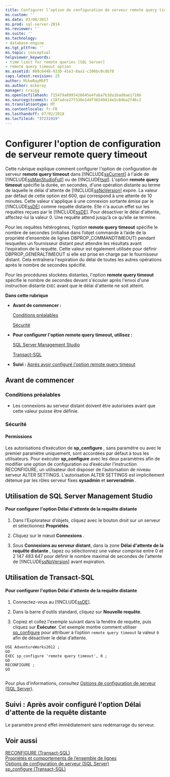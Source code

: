 ```yaml
---
title: Configurer l’option de configuration de serveur remote query timeout | Microsoft Docs
ms.custom: ''
ms.date: 03/08/2017
ms.prod: sql-server-2014
ms.reviewer: ''
ms.suite: ''
ms.technology:
- database-engine
ms.tgt_pltfrm: ''
ms.topic: conceptual
helpviewer_keywords:
- time limit for remote queries [SQL Server]
- remote query timeout option
ms.assetid: 888c8448-933b-41e3-8aa1-c206bc0cdb78
caps.latest.revision: 25
author: MikeRayMSFT
ms.author: mikeray
manager: craigg
ms.openlocfilehash: 715479a8995426645e4faba7b3da1bad8ae1710b
ms.sourcegitcommit: c18fadce27f330e1d4f36549414e5c84ba2f46c2
ms.translationtype: MT
ms.contentlocale: fr-FR
ms.lasthandoff: 07/02/2018
ms.locfileid: "37231919"
---
```

# <a name="configure-the-remote-query-timeout-server-configuration-option"></a>Configurer l'option de configuration de serveur remote query timeout
  Cette rubrique explique comment configurer l'option de configuration de serveur **remote query timeout** dans [!INCLUDE[ssCurrent](../../includes/sscurrent-md.md)] à l'aide de [!INCLUDE[ssManStudioFull](../../includes/ssmanstudiofull-md.md)] ou de [!INCLUDE[tsql](../../includes/tsql-md.md)]. L'option **remote query timeout** spécifie la durée, en secondes, d'une opération distante au terme de laquelle le délai d'attente de [!INCLUDE[ssNoVersion](../../includes/ssnoversion-md.md)] expire. La valeur par défaut de cette option est 600, qui correspond à une attente de 10 minutes. Cette valeur s'applique à une connexion sortante émise par le [!INCLUDE[ssDE](../../includes/ssde-md.md)] comme requête distante. Elle n'a aucun effet sur les requêtes reçues par le [!INCLUDE[ssDE](../../includes/ssde-md.md)]. Pour désactiver le délai d'attente, affectez-lui la valeur 0. Une requête attend jusqu’à ce qu’elle se termine.  
  
 Pour les requêtes hétérogènes, l’option **remote query timeout** spécifie le nombre de secondes (initialisé dans l’objet commande à l’aide de la propriété d’ensemble de lignes DBPROP_COMMANDTIMEOUT) pendant lesquelles un fournisseur distant peut attendre les résultats avant l’expiration de la requête. Cette valeur est également utilisée pour définir DBPROP_GENERALTIMEOUT si elle est prise en charge par le fournisseur distant. Cela entraînera l'expiration du délai de toutes les autres opérations après le nombre de secondes spécifié.  
  
 Pour les procédures stockées distantes, l'option **remote query timeout** spécifie le nombre de secondes devant s'écouler après l'envoi d'une instruction distante `EXEC` avant que le délai d'attente ne soit atteint.  
  
 **Dans cette rubrique**  
  
-   **Avant de commencer :**  
  
     [Conditions préalables](#Prerequisites)  
  
     [Sécurité](#Security)  
  
-   **Pour configurer l'option remote query timeout, utilisez :**  
  
     [SQL Server Management Studio](#SSMSProcedure)  
  
     [Transact-SQL](#TsqlProcedure)  
  
-   **Suivi :**  [Après avoir configuré l'option remote query timeout](#FollowUp)  
  
##  <a name="BeforeYouBegin"></a> Avant de commencer  
  
###  <a name="Prerequisites"></a> Conditions préalables  
  
-   Les connexions au serveur distant doivent être autorisées avant que cette valeur puisse être définie.  
  
###  <a name="Security"></a> Sécurité  
  
####  <a name="Permissions"></a> Permissions  
 Les autorisations d’exécution de **sp_configure** , sans paramètre ou avec le premier paramètre uniquement, sont accordées par défaut à tous les utilisateurs. Pour exécuter **sp_configure** avec les deux paramètres afin de modifier une option de configuration ou d’exécuter l’instruction RECONFIGURE, un utilisateur doit disposer de l’autorisation de niveau serveur ALTER SETTINGS. L'autorisation ALTER SETTINGS est implicitement détenue par les rôles serveur fixes **sysadmin** et **serveradmin** .  
  
##  <a name="SSMSProcedure"></a> Utilisation de SQL Server Management Studio  
  
#### <a name="to-configure-the-remote-query-timeout-option"></a>Pour configurer l'option Délai d'attente de la requête distante  
  
1.  Dans l’Explorateur d’objets, cliquez avec le bouton droit sur un serveur et sélectionnez **Propriétés**.  
  
2.  Cliquez sur le nœud **Connexions** .  
  
3.  Sous **Connexions au serveur distant**, dans la zone **Délai d'attente de la requête distante** , tapez ou sélectionnez une valeur comprise entre 0 et 2 147 483 647 pour définir le nombre maximal de secondes de l'attente de [!INCLUDE[ssNoVersion](../../includes/ssnoversion-md.md)] avant expiration.  
  
##  <a name="TsqlProcedure"></a> Utilisation de Transact-SQL  
  
#### <a name="to-configure-the-remote-query-timeout-option"></a>Pour configurer l'option Délai d'attente de la requête distante  
  
1.  Connectez-vous au [!INCLUDE[ssDE](../../includes/ssde-md.md)].  
  
2.  Dans la barre d'outils standard, cliquez sur **Nouvelle requête**.  
  
3.  Copiez et collez l'exemple suivant dans la fenêtre de requête, puis cliquez sur **Exécuter**. Cet exemple montre comment utiliser [sp_configure](/sql/relational-databases/system-stored-procedures/sp-configure-transact-sql) pour attribuer à l’option `remote query timeout` la valeur `0` afin de désactiver le délai d’attente.  
  
```tsql  
USE AdventureWorks2012 ;  
GO  
EXEC sp_configure 'remote query timeout', 0 ;  
GO  
RECONFIGURE ;  
GO  
  
```  
  
 Pour plus d’informations, consultez [Options de configuration de serveur &#40;SQL Server&#41;](server-configuration-options-sql-server.md).  
  
##  <a name="FollowUp"></a> Suivi : Après avoir configuré l'option Délai d'attente de la requête distante  
 Le paramètre prend effet immédiatement sans redémarrage du serveur.  
  
## <a name="see-also"></a>Voir aussi  
 [RECONFIGURE &#40;Transact-SQL&#41;](/sql/t-sql/language-elements/reconfigure-transact-sql)   
 [Propriétés et comportements de l’ensemble de lignes](../../relational-databases/native-client-ole-db-rowsets/rowset-properties-and-behaviors.md)   
 [Options de configuration de serveur &#40;SQL Server&#41;](server-configuration-options-sql-server.md)   
 [sp_configure &#40;Transact-SQL&#41;](/sql/relational-databases/system-stored-procedures/sp-configure-transact-sql)  
  
  
